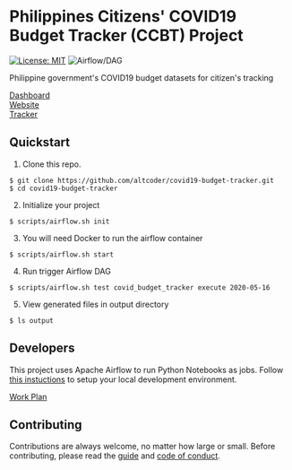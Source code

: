 # Philippines Citizens' COVID19 Budget Tracker (CCBT) Project

[![License: MIT](https://img.shields.io/badge/License-MIT-blue.svg)](https://raw.githubusercontent.com/altcoder/covid19-budget-tracker/master/LICENSE)
![Airflow/DAG](https://github.com/altcoder/covid19-budget-tracker/workflows/Airflow/DAG/badge.svg)

Philippine government's COVID19 budget datasets for citizen's tracking

[Dashboard](https://bit.ly/ccbt_dromic)  
[Website](https://covidbudget.ph/)  
[Tracker](https://bit.ly/holdpowertoaccount)  

## Quickstart

1. Clone this repo.

```
$ git clone https://github.com/altcoder/covid19-budget-tracker.git
$ cd covid19-budget-tracker
```

2. Initialize your project 

``` 
$ scripts/airflow.sh init
```

3. You will need Docker to run the airflow container 

``` 
$ scripts/airflow.sh start
```

4. Run trigger Airflow DAG

```
$ scripts/airflow.sh test covid_budget_tracker execute 2020-05-16
```

5. View generated files in output directory 

```
$ ls output
```

## Developers

This project uses Apache Airflow to run Python Notebooks as jobs. Follow [this
instuctions](docs/SETUP.md) to setup your local development environment.

[Work Plan](https://docs.google.com/document/d/1bmCZCne9mnlaE60ZODJNfTU2wVLw5RrLFocO5yzzElU)

## Contributing

Contributions are always welcome, no matter how large or small. Before contributing,
please read the [guide](.github/CONTRIBUTION.md) and [code of conduct](.github/CODE_OF_CONDUCT.md).
